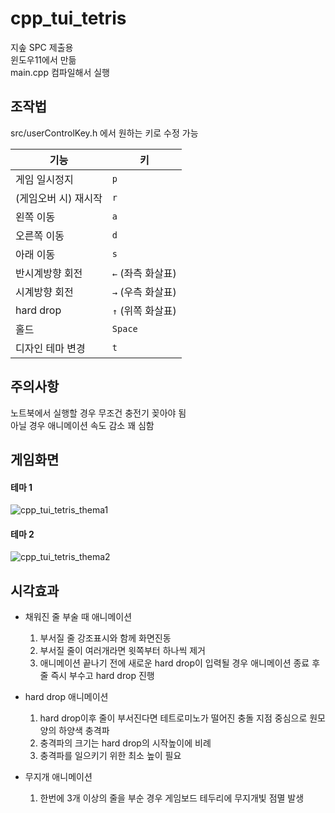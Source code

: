 # cpp_tui_tetris
지솦 SPC 제출용   
윈도우11에서 만듦   
main.cpp 컴파일해서 실행

## 조작법
src/userControlKey.h 에서 원하는 키로 수정 가능

| 기능                | 키               |
|---------------------|-------------------|
| 게임 일시정지        | `p`              |
| (게임오버 시) 재시작 | `r`              |
| 왼쪽 이동            | `a`              |
| 오른쪽 이동          | `d`              |
| 아래 이동            | `s`              |
| 반시계방향 회전      | `←` (좌측 화살표) |
| 시계방향 회전        | `→` (우측 화살표) |
| hard drop            | `↑` (위쪽 화살표)|
| 홀드                 | `Space`          |
| 디자인 테마 변경     | `t`              |

## 주의사항
노트북에서 실행할 경우 무조건 충전기 꽂아야 됨   
아닐 경우 애니메이션 속도 감소 꽤 심함   

## 게임화면
#### 테마 1
![cpp_tui_tetris_thema1](https://github.com/user-attachments/assets/a1917b75-43cd-491f-9478-56c3dc9d53fd)

#### 테마 2
![cpp_tui_tetris_thema2](https://github.com/user-attachments/assets/42623739-8ab1-4341-bce1-796bc747b9c9)

## 시각효과
- 채워진 줄 부술 때 애니메이션
    1. 부서질 줄 강조표시와 함께 화면진동
    2. 부서질 줄이 여러개라면 윗쪽부터 하나씩 제거
    3. 애니메이션 끝나기 전에 새로운 hard drop이 입력될 경우 애니메이션 종료 후 줄 즉시 부수고 hard drop 진행

- hard drop 애니메이션
    1. hard drop이후 줄이 부서진다면 테트로미노가 떨어진 충돌 지점 중심으로 원모양의 하양색 충격파
    2. 충격파의 크기는 hard drop의 시작높이에 비례
    3. 충격파를 일으키기 위한 최소 높이 필요

- 무지개 애니메이션
    1. 한번에 3개 이상의 줄을 부순 경우 게임보드 테두리에 무지개빛 점멸 발생
